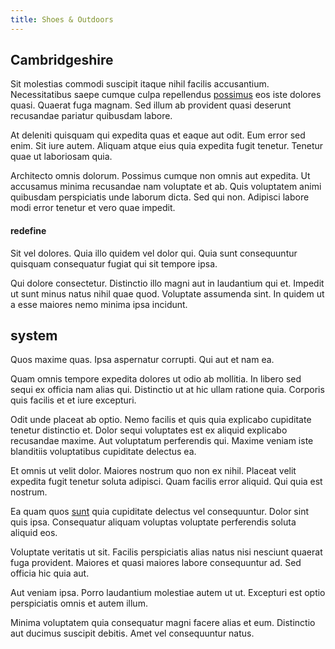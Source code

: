 ```yaml
---
title: Shoes & Outdoors
---
```


## Cambridgeshire

Sit molestias commodi suscipit itaque nihil facilis accusantium. Necessitatibus saepe cumque culpa repellendus [possimus](/facere/temporibus/adipisci/molestias/centralized_usability_reboot.md) eos iste dolores quasi. Quaerat fuga magnam. Sed illum ab provident quasi deserunt recusandae pariatur quibusdam labore.

At deleniti quisquam qui expedita quas et eaque aut odit. Eum error sed enim. Sit iure autem. Aliquam atque eius quia expedita fugit tenetur. Tenetur quae ut laboriosam quia.

Architecto omnis dolorum. Possimus cumque non omnis aut expedita. Ut accusamus minima recusandae nam voluptate et ab. Quis voluptatem animi quibusdam perspiciatis unde laborum dicta. Sed qui non. Adipisci labore modi error tenetur et vero quae impedit.

#### redefine

Sit vel dolores. Quia illo quidem vel dolor qui. Quia sunt consequuntur quisquam consequatur fugiat qui sit tempore ipsa.

Qui dolore consectetur. Distinctio illo magni aut in laudantium qui et. Impedit ut sunt minus natus nihil quae quod. Voluptate assumenda sint. In quidem ut a esse maiores nemo minima ipsa incidunt.

## system

Quos maxime quas. Ipsa aspernatur corrupti. Qui aut et nam ea.

Quam omnis tempore expedita dolores ut odio ab mollitia. In libero sed sequi ex officia nam alias qui. Distinctio ut at hic ullam ratione quia. Corporis quis facilis et et iure excepturi.

Odit unde placeat ab optio. Nemo facilis et quis quia explicabo cupiditate tenetur distinctio et. Dolor sequi voluptates est ex aliquid explicabo recusandae maxime. Aut voluptatum perferendis qui. Maxime veniam iste blanditiis voluptatibus cupiditate delectus ea.

Et omnis ut velit dolor. Maiores nostrum quo non ex nihil. Placeat velit expedita fugit tenetur soluta adipisci. Quam facilis error aliquid. Qui quia est nostrum.

Ea quam quos [sunt](/eos/libero/eveniet/personal_loan_account.md) quia cupiditate delectus vel consequuntur. Dolor sint quis ipsa. Consequatur aliquam voluptas voluptate perferendis soluta aliquid eos.

Voluptate veritatis ut sit. Facilis perspiciatis alias natus nisi nesciunt quaerat fuga provident. Maiores et quasi maiores labore consequuntur ad. Sed officia hic quia aut.

Aut veniam ipsa. Porro laudantium molestiae autem ut ut. Excepturi est optio perspiciatis omnis et autem illum.

Minima voluptatem quia consequatur magni facere alias et eum. Distinctio aut ducimus suscipit debitis. Amet vel consequuntur natus.
